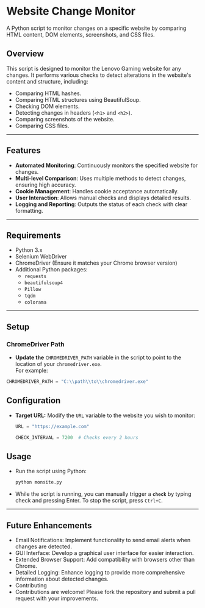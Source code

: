 # Website Change Monitor

A Python script to monitor changes on a specific website by comparing HTML content, DOM elements, screenshots, and CSS files.


## Overview

This script is designed to monitor the Lenovo Gaming website for any changes. It performs various checks to detect alterations in the website's content and structure, including:

- Comparing HTML hashes.
- Comparing HTML structures using BeautifulSoup.
- Checking DOM elements.
- Detecting changes in headers (`<h1>` and `<h2>`).
- Comparing screenshots of the website.
- Comparing CSS files.

---

## Features

- **Automated Monitoring**: Continuously monitors the specified website for changes.
- **Multi-level Comparison**: Uses multiple methods to detect changes, ensuring high accuracy.
- **Cookie Management**: Handles cookie acceptance automatically.
- **User Interaction**: Allows manual checks and displays detailed results.
- **Logging and Reporting**: Outputs the status of each check with clear formatting.

---

## Requirements

- Python 3.x
- Selenium WebDriver
- ChromeDriver (Ensure it matches your Chrome browser version)
- Additional Python packages:
  - `requests`
  - `beautifulsoup4`
  - `Pillow`
  - `tqdm`
  - `colorama`

---
## Setup

### ChromeDriver Path
- **Update the** `CHROMEDRIVER_PATH` variable in the script to point to the location of your `chromedriver.exe`.  
For example:
```python
CHROMEDRIVER_PATH = "C:\\path\\to\\chromedriver.exe"
```
## Configuration

- **Target URL:** Modify the `URL` variable to the website you wish to monitor:

  ```python
  URL = "https://example.com"
  ```
  ```python
  CHECK_INTERVAL = 7200  # Checks every 2 hours
  ```
## Usage
- Run the script using Python:

    ```python
    python monsite.py
    ```
- While the script is running, you can manually trigger a **```check```** by typing check and pressing Enter. To stop the script, press ```Ctrl+C```.

---

## Future Enhancements
 - Email Notifications: Implement functionality to send email alerts when changes are detected.
- GUI Interface: Develop a graphical user interface for easier interaction.
- Extended Browser Support: Add compatibility with browsers other than Chrome.
- Detailed Logging: Enhance logging to provide more comprehensive information about detected changes.
- Contributing
- Contributions are welcome! Please fork the repository and submit a pull request with your improvements.


  
